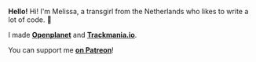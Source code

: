 **Hello!** Hi! I'm Melissa, a transgirl from the Netherlands who likes to write a lot of code. 🥰

I made **[Openplanet](https://openplanet.dev/)** and **[Trackmania.io](https://trackmania.io/)**.

You can support me **[on Patreon](https://patreon.com/openplanet)**!
